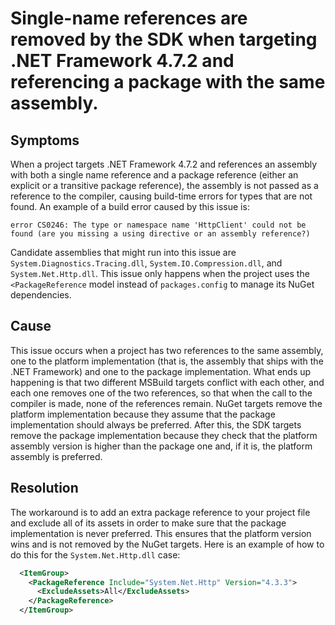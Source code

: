# Single-name references are removed by the SDK when targeting .NET Framework 4.7.2 and referencing a package with the same assembly.

## Symptoms
When a project targets .NET Framework 4.7.2 and references an assembly with both a single name reference and a package reference (either an explicit or a transitive package reference), the assembly is not passed as a reference to the compiler, causing build-time errors for types that are not found. An example of a build error caused by this issue is:
```
error CS0246: The type or namespace name 'HttpClient' could not be found (are you missing a using directive or an assembly reference?)
```

Candidate assemblies that might run into this issue are `System.Diagnostics.Tracing.dll`, `System.IO.Compression.dll`, and `System.Net.Http.dll`. This issue only happens when the project uses the `<PackageReference` model instead of `packages.config` to manage its NuGet dependencies.

## Cause
This issue occurs when a project has two references to the same assembly, one to the platform implementation (that is, the assembly that ships with the .NET Framework) and one to the package implementation. What ends up happening is that two different MSBuild targets conflict with each other, and each one removes one of the two references, so that when the call to the compiler is made, none of the references remain. NuGet targets remove the platform implementation because they assume that the package implementation should always be preferred. After this, the SDK targets remove the package implementation because they check that the platform assembly version is higher than the package one and, if it is, the platform assembly is preferred.

## Resolution
The workaround is to add an extra package reference to your project file and exclude all of its assets in order to make sure that the package implementation is never preferred. This ensures that the platform version wins and is not removed by the NuGet targets. Here is an example of how to do this for the `System.Net.Http.dll` case:

```xml
  <ItemGroup>
    <PackageReference Include="System.Net.Http" Version="4.3.3">
      <ExcludeAssets>All</ExcludeAssets>
    </PackageReference>
  </ItemGroup>
```
